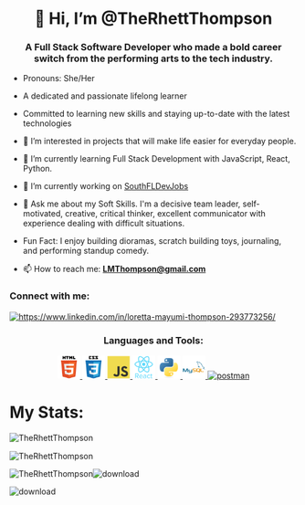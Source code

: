 <h1 align="center">👋 Hi, I’m @TheRhettThompson </h1>
<h3 align="center"> A Full Stack Software Developer who made a bold career switch from the performing arts to the tech industry.</h3>

- Pronouns: She/Her
- A dedicated and passionate lifelong learner 
- Committed to learning new skills and staying up-to-date with the latest technologies
- 👀 I’m interested in projects that will make life easier for everyday people.
- 🌱 I’m currently learning Full Stack Development with JavaScript, React, Python.
- 🌱 I’m currently working on [SouthFLDevJobs](https://github.com/TheRhettThompson/Group-1-Miami-PT43-FE)
- 💬 Ask me about my Soft Skills. I'm a decisive team leader, self-motivated, creative, critical thinker, excellent communicator with experience dealing with difficult situations.
- Fun Fact: I enjoy building dioramas, scratch building toys, journaling, and performing standup comedy. 
 
- 📫 How to reach me: **LMThompson@gmail.com**
<!-- - 💞️ I’m looking to collaborate on... -->
<!-- - ?? I'm looking for help with ... -->
<h3 align="left">Connect with me:</h3>
<p align="left">
 <a href="https://linkedin.com/in/https://www.linkedin.com/in/loretta-mayumi-thompson-293773256/" target="blank"><img align="center" src="https://raw.githubusercontent.com/rahuldkjain/github-profile-readme-generator/master/src/images/icons/Social/linked-in-alt.svg" alt="https://www.linkedin.com/in/loretta-mayumi-thompson-293773256/" height="30" width="40" /></a>
 

 


<h3 align="center">Languages and Tools:</h3>
<p align="center"> 
<a href="https://www.w3.org/html/" target="_blank" rel="noreferrer"> <img src="https://raw.githubusercontent.com/devicons/devicon/master/icons/html5/html5-original-wordmark.svg" alt="html5" width="40" height="40"/> </a> 
<a href="https://www.w3schools.com/css/" target="_blank" rel="noreferrer"> <img src="https://raw.githubusercontent.com/devicons/devicon/master/icons/css3/css3-original-wordmark.svg" alt="css3" width="40" height="40"/> </a> 
<a href="https://developer.mozilla.org/en-US/docs/Web/JavaScript" target="_blank" rel="noreferrer"> <img src="https://raw.githubusercontent.com/devicons/devicon/master/icons/javascript/javascript-original.svg" alt="javascript" width="40" height="40"/> </a> 
<a href="https://reactjs.org/" target="_blank" rel="noreferrer"> <img src="https://raw.githubusercontent.com/devicons/devicon/master/icons/react/react-original-wordmark.svg" alt="react" width="40" height="40"/> </a> 
<a href="https://www.python.org" target="_blank" rel="noreferrer"> <img src="https://raw.githubusercontent.com/devicons/devicon/master/icons/python/python-original.svg" alt="python" width="40" height="40"/> </a> 
<a href="https://www.mysql.com/" target="_blank" rel="noreferrer"> <img src="https://raw.githubusercontent.com/devicons/devicon/master/icons/mysql/mysql-original-wordmark.svg" alt="mysql" width="40" height="40"/> </a> 
<a href="https://postman.com" target="_blank" rel="noreferrer"> <img src="https://www.vectorlogo.zone/logos/getpostman/getpostman-icon.svg" alt="postman" width="40" height="40"/></a> 
</p>



# My Stats:
<p>&nbsp;<img align="left" src="https://github-readme-stats.vercel.app/api?username=TheRhettThompson&show_icons=true&locale=en&theme=react" alt="TheRhettThompson" /></p>
<p><img align="center" src="https://github-readme-stats.vercel.app/api/top-langs?username=TheRhettThompson&theme=react&show_icons=true&locale=en&layout=compact" alt="TheRhettThompson" /></p> 
<p><img align="left" src="https://github-readme-streak-stats.herokuapp.com/?user=TheRhettThompson&theme=react" alt="TheRhettThompson" /></p>






 
 
 
 

<!--  
 <ahref="https://www.linkedin.com/in/loretta-mayumi-thompson-293773256/" target="blank><img align="center" src
 








<!---
TheRhettThompson/TheRhettThompson is a ✨ special ✨ repository because its `README.md` (this file) appears on your GitHub profile.
You can click the Preview link to take a look at your changes.
--->

<!--THIS IS THE SITTING IMAGE LEGS CROSSED https://blush.design/api/download?shareUri=58-xtCn8H7VTT6ih&c=Skin_0%7Eae5d29&w=800&h=800&fm=png  -->

<!--THIS IS THE SITTING IMAGE SITTING ON FLOOR https://blush.design/api/download?shareUri=AszM7ljBT-K_m2Hr&c=Skin_0%7Eae5d29&w=800&h=800&fm=png  -->

<!--THIS IS THE STANDING IMAGE https://blush.design/api/download?shareUri=jxQO6UmubBH19Jdo&c=Skin_0%7Ed08b5b&w=800&h=800&fm=png  -->
![download](https://user-images.githubusercontent.com/112714412/221374692-391e6c21-8a9f-4efa-96f3-2237b7e217dd.png)

<!--ME CODING WHEN THE CODE IS DYNAMITE WORKING AS IT SUPPOSED TO! CEZAR BERJE SITTING  https://blush.design/api/download?shareUri=nG--IoCR8z8O3lws&c=Hair_0%7E150656_Rainbow_0%7E008bf7_Skin_0%7Ed46b55&bg=bd3b68&w=800&h=800&fm=png  -->

<!-- THE FACE I HAVE WHEN THE CODE IS SUPPOSED TO WORK, THEN DOESN'T https://blush.design/api/download?shareUri=AszM7ljBT-K_m2Hr&c=Skin_0%7Eae5d29&w=800&h=800&fm=png  -->

![download](https://user-images.githubusercontent.com/112714412/221374752-45568383-451a-45b1-ab2e-33569c29fe45.jpg)
